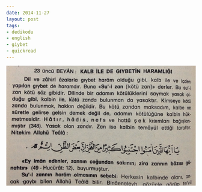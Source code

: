 ```yaml
---
date: 2014-11-27
layout: post
tags:
- dedikodu
- english
- giybet
- quickread
---
```


![](/images/tumblr_nfpqrmmlql1u3gx2to1_1280.jpg)
